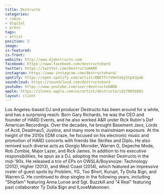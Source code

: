 ```yaml
---
title: Destructo
categories:
- radio
- digital
- press
tags:
- artist
position: 2
image:
is-featured:
is-front:
website: http://www.djdestructo.com
facebook: https://www.facebook.com/destructohard
twitter: https://twitter.com/DestructoHARD
instagram: https://www.instagram.com/destructohard/
spotify: https://open.spotify.com/artist/0BEYTctVmnYa5yStp4Jpab
soundcloud: https://soundcloud.com/destructohard
youtube: https://www.youtube.com/user/destructoHARD
apple: https://itunes.apple.com/us/artist/destructo/id270858883
layout: client
---
```


Los Angeles-based DJ and producer Destructo has been around for a while, and has a surprising reach. Born Gary Richards, he was the CEO and founder of HARD Events, and he also worked A&R under Rick Rubin's Def American Recordings. Over the decades, he brought Basement Jaxx, Lords of Acid, Deadmau5, Justice, and many more to mainstream exposure. At the height of the 2010s EDM craze, he focused on his electronic music and promotion of HARD concerts with friends like Skrillex and Diplo. He also remixed such diverse acts as Giorgio Moroder, Warren G, Depeche Mode, Rob Zombie, Major Lazer, and Rick James. In addition to his executive responsibilities, he spun as a DJ, adopting the moniker Destructo in the mid-'90s. He released a trio of EPs on OWSLA/Boysnoize: Technology (2012), Higher (2013), and West Coast (2014), which featured an impressive roster of guest spots by Problem, YG, Too $hort, Kurupt, Ty Dolla $ign, and Warren G. He continued to drop singles in the following years, including "Shipfam" featuring Anna Lunoe and Sgt. Buzzkill and "4 Real" featuring past collaborator Ty Dolla $ign and ILoveMakonnen.